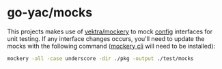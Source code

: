 # go-yac/mocks

This projects makes use of [vektra/mockery][] to mock [config][] interfaces for unit testing. If any interface changes occurs, you'll need to update the mocks with the following command ([mockery cli][vektra/mockery#installation] will need to be installed):

```bash
mockery -all -case underscore -dir ./pkg -output ./test/mocks
```

[vektra/mockery]: https://github.com/vektra/mockery
[vektra/mockery#installation]: https://github.com/vektra/mockery#installation
[config]: pkg/config/config.go